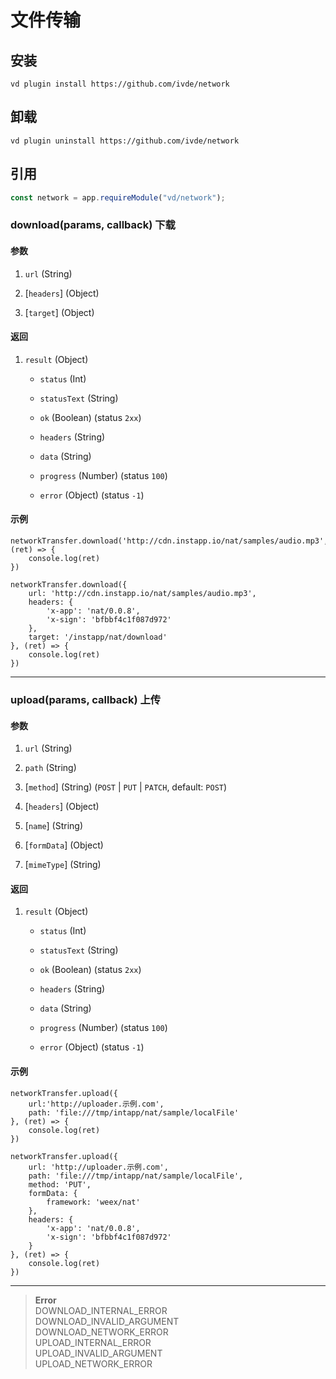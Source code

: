 # 文件传输

## 安装

```shell script
vd plugin install https://github.com/ivde/network
```

## 卸载

```shell script
vd plugin uninstall https://github.com/ivde/network
```

## 引用

```js
const network = app.requireModule("vd/network");
```

### download(params, callback) 下载

#### 参数

1.  `url` (String)

2.  [`headers`] (Object)

3.  [`target`] (Object)

#### 返回

1.  `result` (Object)
    *   `status` (Int)

    *   `statusText` (String)

    *   `ok` (Boolean) (status `2xx`)

    *   `headers` (String)

    *   `data` (String)

    *   `progress` (Number) (status `100`)

    *   `error` (Object) (status `-1`)

#### 示例

```
networkTransfer.download('http://cdn.instapp.io/nat/samples/audio.mp3', (ret) => {
    console.log(ret)
})
```

```
networkTransfer.download({
    url: 'http://cdn.instapp.io/nat/samples/audio.mp3',
    headers: {
        'x-app': 'nat/0.0.8',
        'x-sign': 'bfbbf4c1f087d972'
    },
    target: '/instapp/nat/download'
}, (ret) => {
    console.log(ret)
})
```

* * *

### upload(params, callback) 上传

#### 参数

1.  `url` (String)

2.  `path` (String)

3.  [`method`] (String) (`POST` | `PUT` | `PATCH`, default: `POST`)

4.  [`headers`] (Object)

5.  [`name`] (String)

6.  [`formData`] (Object)

7.  [`mimeType`] (String)

#### 返回

1.  `result` (Object)
    *   `status` (Int)

    *   `statusText` (String)

    *   `ok` (Boolean) (status `2xx`)

    *   `headers` (String)

    *   `data` (String)

    *   `progress` (Number) (status `100`)

    *   `error` (Object) (status `-1`)

#### 示例

```
networkTransfer.upload({
    url:'http://uploader.示例.com',
    path: 'file:///tmp/intapp/nat/sample/localFile'
}, (ret) => {
    console.log(ret)
})
```

```
networkTransfer.upload({
    url: 'http://uploader.示例.com', 
    path: 'file:///tmp/intapp/nat/sample/localFile',
    method: 'PUT',
    formData: {
        framework: 'weex/nat'
    },
    headers: {
        'x-app': 'nat/0.0.8',
        'x-sign': 'bfbbf4c1f087d972'
    }
}, (ret) => {
    console.log(ret)
})
```

* * *

> **Error**<br/>
> DOWNLOAD_INTERNAL_ERROR<br/>
> DOWNLOAD_INVALID_ARGUMENT<br/>
> DOWNLOAD_NETWORK_ERROR<br/>
> UPLOAD_INTERNAL_ERROR<br/>
> UPLOAD_INVALID_ARGUMENT<br/>
> UPLOAD_NETWORK_ERROR
